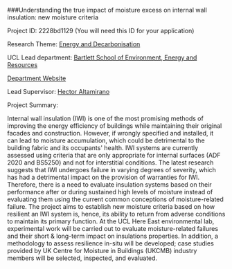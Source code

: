 ###Understanding the true impact of moisture excess on internal wall insulation: new moisture criteria

Project ID: 2228bd1129
(You will need this ID for your application)

Research Theme: [Energy and Decarbonisation](../themes/energy-and-decarbonisation.md)

UCL Lead department: [Bartlett School of Environment, Energy and Resources](../departments/bartlett-school-of-environment-energy-and-resources.md)

[Department Website](https://www.ucl.ac.uk/bartlett/bartlett-school-environment-energy-and-resources)

Lead Supervisor: [Hector Altamirano](https://iris.ucl.ac.uk/iris/browse/profile?upi=HALTA34)

Project Summary:

Internal wall insulation (IWI) is one of the most promising methods of improving the energy efficiency of buildings while maintaining their original facades and construction. However, if wrongly specified and installed, it can lead to moisture accumulation, which could be detrimental to the building fabric and its occupants' health. IWI systems are currently assessed using criteria that are only appropriate for internal surfaces (ADF 2020 and BS5250) and not for interstitial conditions. The latest research suggests that IWI undergoes failure in varying degrees of severity, which has had a detrimental impact on the provision of warranties for IWI. Therefore, there is a need to evaluate insulation systems based on their performance after or during sustained high levels of moisture instead of evaluating them using the current common conceptions of moisture-related failure. The project aims to establish new moisture criteria based on how resilient an IWI system is, hence, its ability to return from adverse conditions to maintain its primary function. 
 At the UCL Here East environmental lab, experimental work will be carried out to evaluate moisture-related failures and their short & long-term impact on insulations properties. In addition, a methodology to assess resilience in-situ will be developed; case studies provided by UK Centre for Moisture in Buildings (UKCMB) industry members will be selected, inspected, and evaluated.